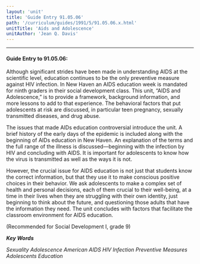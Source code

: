 ```yaml
---
layout: 'unit'
title: 'Guide Entry 91.05.06'
path: '/curriculum/guides/1991/5/91.05.06.x.html'
unitTitle: 'Aids and Adolescence'
unitAuthor: 'Jean Q. Davis'
---
```


<body>
<hr/>
 <h4>
  Guide Entry to 91.05.06:
 </h4>
 Although significant strides have been made in understanding AIDS at the scientific level, education continues to be the only preventive measure against HIV infection. In New Haven an AIDS education week is mandated for ninth graders in their social development class. This unit, “AIDS and Adolescence,” is to provide a framework, background information, and more lessons to add to that experience. The behavioral factors that put adolescents at risk are discussed, in particular teen pregnancy, sexually transmitted diseases, and drug abuse.
 <p>
  The issues that made AIDs education controversial introduce the unit. A brief history of the early days of the epidemic is included along with the beginning of AIDs education in New Haven. An explanation of the terms and the full range of the illness is discussed—beginning with the infection by HIV and concluding with AIDS. It is important for adolescents to know how the virus is transmitted as well as the ways it is not.
 </p>
 <p>
  However, the crucial issue for AIDS education is not just that students know the correct information, but that they use it to make conscious positive choices in their behavior. We ask adolescents to make a complex set of health and personal decisions, each of them crucial to their well-being, at a time in their lives when they are struggling with their own identity, just beginning to think about the future, and questioning those adults that have the information they need. The unit concludes with factors that facilitate the classroom environment for AIDS education.
 </p>
 <p>
  (Recommended for Social Development I, grade 9)
 </p>
<p>
  <b>
   <i>
    Key Words
   </i>
  </b>
  <br/>
 </p>
 <p>
  <i>
   Sexuality Adolescence American AIDS HIV Infection Preventive Measures Adolescents Education
  </i>
 </p>

</body>
